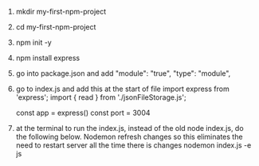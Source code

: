 1. mkdir my-first-npm-project
2. cd my-first-npm-project
3. npm init -y
4. npm install express
5. go into package.json and add 
    "module": "true",
    "type": "module",
6. go to index.js and add this at the start of file
    import express from 'express';
    import { read } from './jsonFileStorage.js';

    const app = express()
    const port = 3004
7. at the terminal to run the index.js, instead of the old node index.js, do the following below. Nodemon refresh changes so this eliminates the need to restart server all the time there is changes
    nodemon index.js -e js 